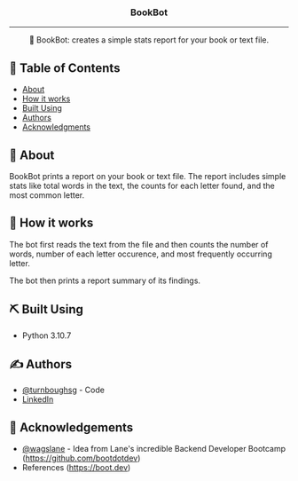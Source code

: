 <!-- <p align="center">
  <a href="" rel="noopener">
 <img width=200px height=200px src="" alt="boot.dev logo"></a>
</p> -->

<h3 align="center">BookBot</h3>

---

<p align="center"> 🤖 BookBot: creates a simple stats report for your book or text file.
    <br>
</p>

## 📝 Table of Contents

- [About](#about)
- [How it works](#working)
- [Built Using](#built_using)
- [Authors](#authors)
- [Acknowledgments](#acknowledgement)

## 🧐 About <a name = "about"></a>

BookBot prints a report on your book or text file. The report includes simple stats like total words in the text, the counts for each letter found, and the most common letter.

## 💭 How it works <a name = "working"></a>

The bot first reads the text from the file and then counts the number of words, number of each letter occurence, and most frequently occurring letter.

The bot then prints a report summary of its findings.

## ⛏️ Built Using <a name = "built_using"></a>

- Python 3.10.7

## ✍️ Authors <a name = "authors"></a>

- [@turnboughsg](https://github.com/turnboughsg) - Code
- [LinkedIn](https://linkedin.com/in/sophiaturnbough)


## 🎉 Acknowledgements <a name = "acknowledgement"></a>

- [@wagslane](https://github.com/wagslane) - Idea from Lane's incredible Backend Developer Bootcamp (https://github.com/bootdotdev)
- References (https://boot.dev)

